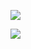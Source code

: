 <a href="https://www.instagram.com/baack_g/" target="_blank"><img src="https://img.shields.io/badge/baackg-E4405F?style=for-the-badge&logo=instagram&logoColor=white"/></a>
<p>
  <img src="https://img.shields.io/badge/jw61333@gmail.com-EA4335?style=for-the-badge&logo=gmail&logoColor=white"/>
</p>

